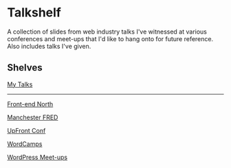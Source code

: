 # Talkshelf
A collection of slides from web industry talks I've witnessed at various conferences and meet-ups that I'd like to hang onto for future reference. Also includes talks I've given.

## Shelves

[My Talks](https://github.com/davetgreen/Talkshelf/blob/master/my-talks.md)

* * * 

[Front-end North](https://github.com/davetgreen/Talkshelf/blob/master/front-end-north.md)

[Manchester FRED](https://github.com/davetgreen/Talkshelf/blob/master/mcr-fred.md)

[UpFront Conf](https://github.com/davetgreen/Talkshelf/blob/master/upfront-conf.md)

[WordCamps](https://github.com/davetgreen/Talkshelf/blob/master/wordcamps.md)

[WordPress Meet-ups](https://github.com/davetgreen/Talkshelf/blob/master/wp-meetups.md)
